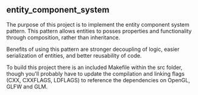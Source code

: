 ## entity_component_system

The purpose of this project is to implement the entity component system pattern. This pattern allows entities to posses properties and functionality through composition, rather than inheritance.

Benefits of using this pattern are stronger decoupling of logic, easier serialization of entities, and better reusability of code.

To build this project there is an included Makefile within the src folder, though you'll probably have to update the compilation and linking flags (CXX, CXXFLAGS, LDFLAGS) to reference the dependencies on OpenGL, GLFW and GLM.
